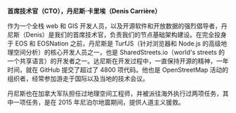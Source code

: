 **首席技术官（CTO），丹尼斯·卡里埃（Denis Carrière）**

作为一个全栈 web 和 GIS 开发人员，以及开源软件和开放数据的强烈倡导者，丹尼斯（Denis）是我们的首席技术官，负责我们的节点基础架构建设。在完全投身于 EOS 和 EOSNation 之前，丹尼斯是 TurfJS（针对浏览器和 Node.js 的高级地理空间分析）的核心开发人员之一，也是 SharedStreets.io（world's streets 的一个共享语言）的开发者之一。达尼斯在开发过程中，一直保持开源的精神，一年时间，就在 GitHub 提交了超过了 4800 项代码。他也是 OpenStreetMap 活动的组织者，经常参加游走于国际以及当地的技术会议。

丹尼斯也在加拿大军队担任过地理空间工程师，并被派往海外执行过两项任务，其中一项任务，是在 2015 年尼泊尔地震期间，提供人道主义援救。

